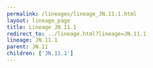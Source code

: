 ```yaml
---
permalink: /lineages/lineage_JN.11.1.html
layout: lineage_page
title: Lineage JN.11.1
redirect_to: ../lineage.html?lineage=JN.11.1
lineage: JN.11.1
parent: JN.11
children: ['JN.11.1']
---
```

